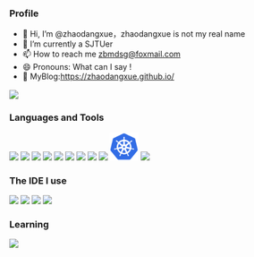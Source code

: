 ### Profile
- 👋 Hi, I’m @zhaodangxue，zhaodangxue is not my real name
- 🌱 I’m currently a SJTUer 
- 📫 How to reach me zbmdsg@foxmail.com
- 😄 Pronouns: What can I say !
- 👀 MyBlog:https://zhaodangxue.github.io/

<!---
zhaodangxue/zhaodangxue is a ✨ special ✨ repository because its `README.md` (this file) appears on your GitHub profile.
You can click the Preview link to take a look at your changes.
--->
<img src="https://github-readme-stats.vercel.app/api/top-langs/?username=zhaodangxue&layout=compact&langs_count=12&hide=makefile,tex,perl,shell" width="300" align="center"/>

### Languages and Tools

<code><img height="50" src="https://github.com/yurijserrano/Github-Profile-Readme-Logos/blob/master/programming%20languages/c%2B%2B.svg"></code>
<code><img height="50" src="https://raw.githubusercontent.com/yurijserrano/Github-Profile-Readme-Logos/df5bacba92a025537970ad7ad34a1c54e1aa6869/programming%20languages/c.svg"></code>
<code><img height="50" src="https://raw.githubusercontent.com/yurijserrano/Github-Profile-Readme-Logos/df5bacba92a025537970ad7ad34a1c54e1aa6869/programming%20languages/java.svg"></code>
<code><img height="50" src="https://raw.githubusercontent.com/yurijserrano/Github-Profile-Readme-Logos/df5bacba92a025537970ad7ad34a1c54e1aa6869/programming%20languages/python.svg"></code>
<code><img height="50" src="https://raw.githubusercontent.com/yurijserrano/Github-Profile-Readme-Logos/df5bacba92a025537970ad7ad34a1c54e1aa6869/programming%20languages/go.svg"></code>
<code><img height="50" src="https://raw.githubusercontent.com/yurijserrano/Github-Profile-Readme-Logos/master/others/git.svg"></code>
<code><img height="50" src="https://raw.githubusercontent.com/yurijserrano/Github-Profile-Readme-Logos/master/databases/mysql.svg"></code>
<code><img height="50" src="https://raw.githubusercontent.com/yurijserrano/Github-Profile-Readme-Logos/master/databases/redis.svg"></code>
<code><img height="50" src="https://raw.githubusercontent.com/yurijserrano/Github-Profile-Readme-Logos/df5bacba92a025537970ad7ad34a1c54e1aa6869/cloud/docker.svg"></code>
<code><img height="50" src="https://raw.githubusercontent.com/gilbarbara/logos/main/logos/kubernetes.svg"></code>
<code><img height="50" src="https://raw.githubusercontent.com/gilbarbara/logos/main/logos/hexo.svg"></code>

### The IDE I use

<code><img height="50" src="https://raw.githubusercontent.com/gilbarbara/logos/main/logos/visual-studio-code.svg"></code>
<code><img height="50" src="https://raw.githubusercontent.com/gilbarbara/logos/main/logos/intellij-idea.svg"></code>
<code><img height="50" src="https://raw.githubusercontent.com/gilbarbara/logos/main/logos/clion.svg"></code>
<code><img height="50" src="https://raw.githubusercontent.com/gilbarbara/logos/main/logos/datagrip.svg"></code>

### Learning

<code><img height="50" src="https://raw.githubusercontent.com/gilbarbara/logos/main/logos/pytorch.svg"></code>



